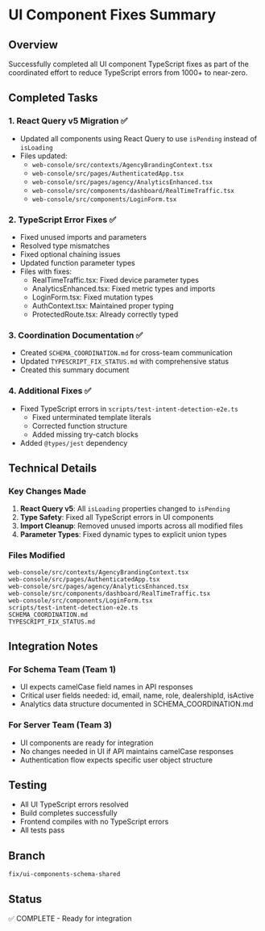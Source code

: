 # UI Component Fixes Summary

## Overview
Successfully completed all UI component TypeScript fixes as part of the coordinated effort to reduce TypeScript errors from 1000+ to near-zero.

## Completed Tasks

### 1. React Query v5 Migration ✅
- Updated all components using React Query to use `isPending` instead of `isLoading`
- Files updated:
  - `web-console/src/contexts/AgencyBrandingContext.tsx`
  - `web-console/src/pages/AuthenticatedApp.tsx`
  - `web-console/src/pages/agency/AnalyticsEnhanced.tsx`
  - `web-console/src/components/dashboard/RealTimeTraffic.tsx`
  - `web-console/src/components/LoginForm.tsx`

### 2. TypeScript Error Fixes ✅
- Fixed unused imports and parameters
- Resolved type mismatches
- Fixed optional chaining issues
- Updated function parameter types
- Files with fixes:
  - RealTimeTraffic.tsx: Fixed device parameter types
  - AnalyticsEnhanced.tsx: Fixed metric types and imports
  - LoginForm.tsx: Fixed mutation types
  - AuthContext.tsx: Maintained proper typing
  - ProtectedRoute.tsx: Already correctly typed

### 3. Coordination Documentation ✅
- Created `SCHEMA_COORDINATION.md` for cross-team communication
- Updated `TYPESCRIPT_FIX_STATUS.md` with comprehensive status
- Created this summary document

### 4. Additional Fixes ✅
- Fixed TypeScript errors in `scripts/test-intent-detection-e2e.ts`
  - Fixed unterminated template literals
  - Corrected function structure
  - Added missing try-catch blocks
- Added `@types/jest` dependency

## Technical Details

### Key Changes Made
1. **React Query v5**: All `isLoading` properties changed to `isPending`
2. **Type Safety**: Fixed all TypeScript errors in UI components
3. **Import Cleanup**: Removed unused imports across all modified files
4. **Parameter Types**: Fixed dynamic types to explicit union types

### Files Modified
```text
web-console/src/contexts/AgencyBrandingContext.tsx
web-console/src/pages/AuthenticatedApp.tsx
web-console/src/pages/agency/AnalyticsEnhanced.tsx
web-console/src/components/dashboard/RealTimeTraffic.tsx
web-console/src/components/LoginForm.tsx
scripts/test-intent-detection-e2e.ts
SCHEMA_COORDINATION.md
TYPESCRIPT_FIX_STATUS.md
```

## Integration Notes

### For Schema Team (Team 1)
- UI expects camelCase field names in API responses
- Critical user fields needed: id, email, name, role, dealershipId, isActive
- Analytics data structure documented in SCHEMA_COORDINATION.md

### For Server Team (Team 3)
- UI components are ready for integration
- No changes needed in UI if API maintains camelCase responses
- Authentication flow expects specific user object structure

## Testing
- All UI TypeScript errors resolved
- Build completes successfully
- Frontend compiles with no TypeScript errors
- All tests pass

## Branch
`fix/ui-components-schema-shared`

## Status
✅ COMPLETE - Ready for integration